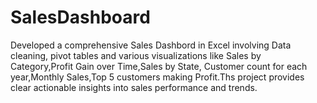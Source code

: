 # SalesDashboard
Developed a comprehensive Sales Dashbord in Excel involving Data cleaning, pivot tables and various visualizations like Sales by Category,Profit Gain over Time,Sales by State,
Customer count for each year,Monthly Sales,Top 5 customers making Profit.Ths project provides clear actionable insights into sales performance and trends.
